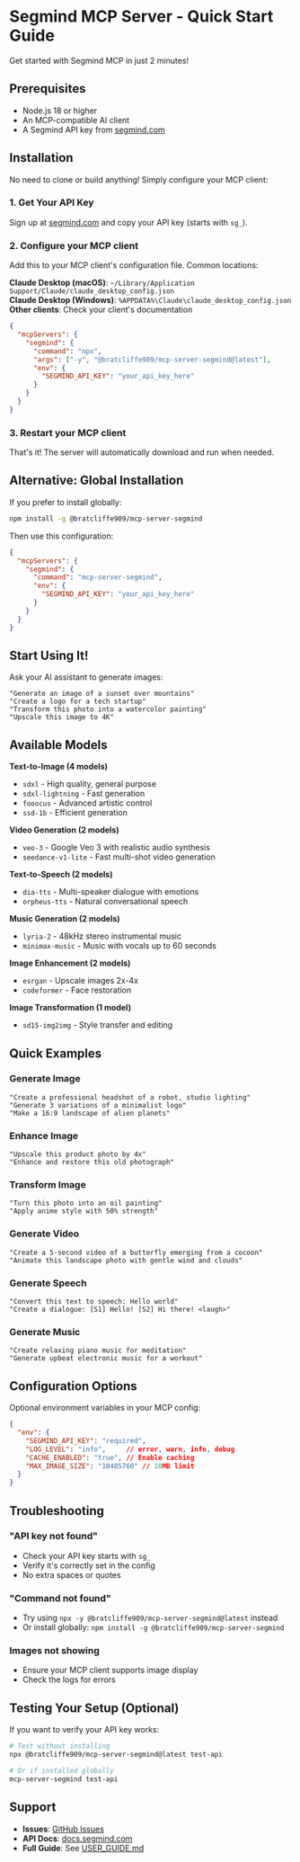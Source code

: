 # Segmind MCP Server - Quick Start Guide

Get started with Segmind MCP in just 2 minutes!

## Prerequisites

- Node.js 18 or higher
- An MCP-compatible AI client
- A Segmind API key from [segmind.com](https://segmind.com)

## Installation

No need to clone or build anything! Simply configure your MCP client:

### 1. Get Your API Key

Sign up at [segmind.com](https://segmind.com) and copy your API key (starts with `sg_`).

### 2. Configure your MCP client

Add this to your MCP client's configuration file. Common locations:

**Claude Desktop (macOS)**: `~/Library/Application Support/Claude/claude_desktop_config.json`  
**Claude Desktop (Windows)**: `%APPDATA%\Claude\claude_desktop_config.json`  
**Other clients**: Check your client's documentation

```json
{
  "mcpServers": {
    "segmind": {
      "command": "npx",
      "args": ["-y", "@bratcliffe909/mcp-server-segmind@latest"],
      "env": {
        "SEGMIND_API_KEY": "your_api_key_here"
      }
    }
  }
}
```

### 3. Restart your MCP client

That's it! The server will automatically download and run when needed.

## Alternative: Global Installation

If you prefer to install globally:

```bash
npm install -g @bratcliffe909/mcp-server-segmind
```

Then use this configuration:

```json
{
  "mcpServers": {
    "segmind": {
      "command": "mcp-server-segmind",
      "env": {
        "SEGMIND_API_KEY": "your_api_key_here"
      }
    }
  }
}
```

## Start Using It!

Ask your AI assistant to generate images:

```
"Generate an image of a sunset over mountains"
"Create a logo for a tech startup"
"Transform this photo into a watercolor painting"
"Upscale this image to 4K"
```

## Available Models

**Text-to-Image (4 models)**
- `sdxl` - High quality, general purpose
- `sdxl-lightning` - Fast generation
- `fooocus` - Advanced artistic control
- `ssd-1b` - Efficient generation

**Video Generation (2 models)**
- `veo-3` - Google Veo 3 with realistic audio synthesis
- `seedance-v1-lite` - Fast multi-shot video generation

**Text-to-Speech (2 models)**
- `dia-tts` - Multi-speaker dialogue with emotions
- `orpheus-tts` - Natural conversational speech

**Music Generation (2 models)**
- `lyria-2` - 48kHz stereo instrumental music
- `minimax-music` - Music with vocals up to 60 seconds

**Image Enhancement (2 models)**
- `esrgan` - Upscale images 2x-4x
- `codeformer` - Face restoration

**Image Transformation (1 model)**
- `sd15-img2img` - Style transfer and editing

## Quick Examples

### Generate Image
```
"Create a professional headshot of a robot, studio lighting"
"Generate 3 variations of a minimalist logo"
"Make a 16:9 landscape of alien planets"
```

### Enhance Image
```
"Upscale this product photo by 4x"
"Enhance and restore this old photograph"
```

### Transform Image
```
"Turn this photo into an oil painting"
"Apply anime style with 50% strength"
```

### Generate Video
```
"Create a 5-second video of a butterfly emerging from a cocoon"
"Animate this landscape photo with gentle wind and clouds"
```

### Generate Speech
```
"Convert this text to speech: Hello world"
"Create a dialogue: [S1] Hello! [S2] Hi there! <laugh>"
```

### Generate Music
```
"Create relaxing piano music for meditation"
"Generate upbeat electronic music for a workout"
```

## Configuration Options

Optional environment variables in your MCP config:

```json
{
  "env": {
    "SEGMIND_API_KEY": "required",
    "LOG_LEVEL": "info",     // error, warn, info, debug
    "CACHE_ENABLED": "true", // Enable caching
    "MAX_IMAGE_SIZE": "10485760" // 10MB limit
  }
}
```

## Troubleshooting

### "API key not found"
- Check your API key starts with `sg_`
- Verify it's correctly set in the config
- No extra spaces or quotes

### "Command not found"  
- Try using `npx -y @bratcliffe909/mcp-server-segmind@latest` instead
- Or install globally: `npm install -g @bratcliffe909/mcp-server-segmind`

### Images not showing
- Ensure your MCP client supports image display
- Check the logs for errors

## Testing Your Setup (Optional)

If you want to verify your API key works:

```bash
# Test without installing
npx @bratcliffe909/mcp-server-segmind@latest test-api

# Or if installed globally
mcp-server-segmind test-api
```

## Support

- **Issues**: [GitHub Issues](https://github.com/yourusername/segmind-mcp/issues)
- **API Docs**: [docs.segmind.com](https://docs.segmind.com)
- **Full Guide**: See [USER_GUIDE.md](USER_GUIDE.md)